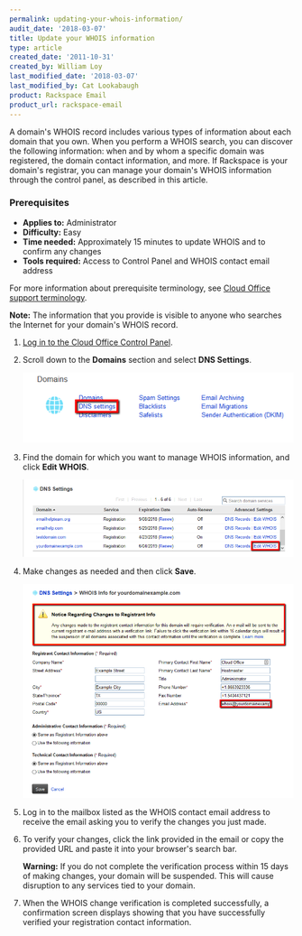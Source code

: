 ```yaml
---
permalink: updating-your-whois-information/
audit_date: '2018-03-07'
title: Update your WHOIS information
type: article
created_date: '2011-10-31'
created_by: William Loy
last_modified_date: '2018-03-07'
last_modified_by: Cat Lookabaugh
product: Rackspace Email
product_url: rackspace-email
---
```


A domain's WHOIS record includes various types of information about each domain that you own. When you perform a WHOIS search, you can discover the following information: when and by whom a specific domain was registered, the domain contact information, and more. If Rackspace is your domain's registrar, you can manage your domain's WHOIS information through the control panel, as described in this article.

### Prerequisites

- **Applies to:** Administrator
- **Difficulty:** Easy
- **Time needed:** Approximately 15 minutes to update WHOIS and to confirm any changes
- **Tools required:**  Access to Control Panel and WHOIS contact email address

For more information about prerequisite terminology, see [Cloud Office support terminology](/how-to/cloud-office-support-terminology/).


**Note:** The information that you provide is visible to anyone who searches the Internet for your domain's WHOIS record.

1. [Log in to the Cloud Office Control Panel](https://cp.rackspace.com/).
2. Scroll down to the **Domains** section and select **DNS Settings**.

   <img src="edit_who_is.png" />  

3. Find the domain for which you want to manage WHOIS information, and click **Edit WHOIS**.

   <img src="domain_list.png" />  

4. Make changes as needed and then click **Save**.

   <img src="contact_info.png" />  

5. Log in to the mailbox listed as the WHOIS contact email address to receive the email asking you to verify the changes you just made.  

6. To verify your changes, click the link provided in the email or copy the provided URL and paste it into your browser's search bar.

   **Warning:** If you do not complete the verification process within 15 days of making changes, your domain will be suspended. This will cause disruption to any services tied to your domain.

7. When the WHOIS change verification is completed successfully, a confirmation screen displays showing that  you have successfully verified your registration contact information.
